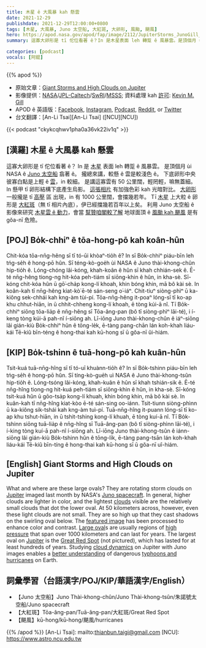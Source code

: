 ```yaml
---
title: 木星 ê 大風暴 kah 懸雲
date: 2021-12-29
publishdate: 2021-12-29T12:00:00+0800
tags: [木星, 大風暴, Juno 太空船, 大紅斑, 大卵形, 風颱, 颶風]
hero: https://apod.nasa.gov/apod/fap/image/2112/JupiterStorms_JunoGill_1024.jpg
summary: 這寡大卵形是 tī 佗位看著 ê？In 是木星表面 leh 轉踅 ê 風暴雲。是頂個月 ùi NASA ê Juno 太空船翕著 ê。

categories: [podcast]
vocals: [阿錕]
---
```


{{% apod %}}

- 原始文章：[Giant Storms and High Clouds on Jupiter](https://apod.nasa.gov/apod/ap211229.html)
- 影像提供：[NASA](https://www.nasa.gov/)/[JPL-Caltech](https://www.jpl.nasa.gov/)/[SwRI](https://www.swri.org/)/[MSSS](http://www.msss.com/); 資料處理 kah [許可](https://creativecommons.org/licenses/by/3.0/): [Kevin M. Gill](https://www.flickr.com/people/kevinmgill/)
- APOD ê 英語版：[Facebook](https://www.facebook.com/AstronomyPictureOfTheDay), [Instagram](https://www.instagram.com/astronomypicturesdaily/), [Podcast](https://www.youtube.com/channel/UCWksELVw1LfYg6TiLQyjByw/featured), [Reddit](https://www.reddit.com/r/apod/), or [Twitter](http://twitter.com/apod/)
- 台文翻譯：[An-Li Tsai][An-Li Tsai] ([NCU][NCU])

{{< podcast "ckykcqhwv1pha0a36vk22iv1q" >}}

## [漢羅] 木星 ê 大風暴 kah 懸雲
這寡大卵形是 tī 佗位看著 ê？
In 是 [木星][Jupiter] 表面 leh 轉踅 ê 風暴雲。
是頂個月 ùi NASA ê [Juno 太空船][Juno spacecraft] 翕著 ê。
攏總來講，較懸 ê 雲是較淺色 ê。
下底卵形中央彼寡白點是上輕 ê [雲][clouds]，in 較細。
是講這寡雲有 50 公里闊，輕罔輕，嘛無蓋細。
In 懸甲 tī 卵形結構下底產生烏影。
[這張相片][featured image] 有加強色彩 kah 光暗對比。
[大卵形][Large oval] 一般攏是 tī [高壓][high pressure] 區 出現，in 有 1000 公里闊，會擋幾若年。
Tī [木星][Jupiter t] 上大粒 ê 卵形是 [大紅斑][Great Red Spot]（無 tī 相片內底），伊已經擋幾若百年以上矣。
利用 Juno 太空船 ê 影像來研究 [木星雲 ê 動力][cloud dynamics]，會當 [幫贊咱閣較了解][better understanding] 地球面頂 ê [風颱 kah 颶風][typhoons and hurricanes] 是有 gŏa-nī 危險。

## [POJ] Bo̍k-chhiⁿ ê tōa-hong-pō kah koân-hûn
Chit-kóa tōa-nn̄g-hêng sī tī tó-ūi khòaⁿ-tio̍h ê?
In sī Bo̍k-chhiⁿ piáu-bīn leh tńg-se̍h ê hong-pō hûn.
Sī téng-kò-goe̍h ùi NASA ê Juno thài-khong-chûn hip-tio̍h ê.
Lóng-chóng lâi-kóng, khah-koân ê hûn sī khah chhián-sek ê.
Ē-té nn̄g-hêng tiong-ng hit-kóa peh-tiám sī siōng-khin ê hûn, in kha-sè.
Sī-kóng chit-kóa hûn ū gō͘-cha̍p kong-lí khoah, khin bóng khin, mā bô kài sè.
In koân-kah tī nn̄g-hêng kiat-kò͘ ē-té sán-seng o͘-iáⁿ.
Chit-tiuⁿ siòng-phìⁿ ū ka-kiông sek-chhái kah kng-àm tùi-pí.
Tōa-nn̄g-hêng it-poaⁿ lóng-sī tī ko-ap khu chhut-hiān, in ū chhit-chheng kong-lí khoah, ē tòng kúi-ā nî.
Tī Bo̍k-chhiⁿ siōng tōa-lia̍p ê nn̄g-hêng sī Tōa-âng-pan (bô tī siòng-phìⁿ lāi-té), i í-keng tòng kúi-ā pah-nî í-siōng ah.
Lī-iōng Juno thài-khong-chûn ê iáⁿ-siōng lâi gián-kiù Bo̍k-chhiⁿ hûn ê tōng-le̍k, ē-tàng pang-chān lán koh-khah liáu-kái Tē-kiû bīn-téng ê hong-thai kah kū-hong sī ū gŏa-nī ûi-hiám.


## [KIP] Bo̍k-tshinn ê tuā-hong-pō kah kuân-hûn
Tsit-kuá tuā-nn̄g-hîng sī tī tó-uī khuànn-tio̍h ê?
In sī Bo̍k-tshinn piáu-bīn leh tńg-se̍h ê hong-pō hûn.
Sī tíng-kò-gue̍h uì NASA ê Juno thài-khong-tsûn hip-tio̍h ê.
Lóng-tsóng lâi-kóng, khah-kuân ê hûn sī khah tshián-sik ê.
Ē-té nn̄g-hîng tiong-ng hit-kuá peh-tiám sī siōng-khin ê hûn, in kha-sè.
Sī-kóng tsit-kuá hûn ū gōo-tsa̍p kong-lí khuah, khin bóng khin, mā bô kài sè.
In kuân-kah tī nn̄g-hîng kiat-kòo ē-té sán-sing oo-iánn.
Tsit-tiunn siòng-phìnn ū ka-kiông sik-tshái kah kng-àm tuì-pí.
Tuā-nn̄g-hîng it-puann lóng-sī tī ko-ap khu tshut-hiān, in ū tshit-tshing kong-lí khuah, ē tòng kuí-ā nî.
Tī Bo̍k-tshinn siōng tuā-lia̍p ê nn̄g-hîng sī Tuā-âng-pan (bô tī siòng-phìnn lāi-té), i í-king tòng kuí-ā pah-nî í-siōng ah.
Lī-iōng Juno thài-khong-tsûn ê iánn-siōng lâi gián-kiù Bo̍k-tshinn hûn ê tōng-li̍k, ē-tàng pang-tsān lán koh-khah liáu-kái Tē-kiû bīn-tíng ê hong-thai kah kū-hong sī ū gŏa-nī uî-hiám.

## [English] Giant Storms and High Clouds on Jupiter
What and where are these large ovals?
They are rotating storm clouds on [Jupiter][Jupiter] imaged last month by NASA's [Juno spacecraft][Juno spacecraft].
In general, higher clouds are lighter in color, and the lightest [clouds][clouds] visible are the relatively small clouds that dot the lower oval.
At 50 kilometers across, however, even these light clouds are not small.
They are so high up that they cast shadows on the swirling oval below.
The [featured image][featured image] has been processed to enhance color and contrast.
[Large oval][Large oval]s are usually regions of [high pressure][high pressure] that span over 1000 kilometers and can last for years.
The largest oval on [Jupiter][Jupiter e] is the [Great Red Spot][Great Red Spot] (not pictured), which has lasted for at least hundreds of years.
Studying [cloud dynamics][cloud dynamics] on Jupiter with Juno images enables a [better understanding][better understanding] of dangerous [typhoons and hurricanes][typhoons and hurricanes] on Earth.

## 詞彙學習（台語漢字/POJ/KIP/華語漢字/English）
- 【Juno 太空船】Juno Thài-khong-chûn/Juno Thài-khong-tsûn/朱諾號太空船/Juno spacecraft
- 【大紅斑】Tōa-âng-pan/Tuā-âng-pan/大紅斑/Great Red Spot
- 【颶風】kū-hong/kū-hong/颶風/hurricanes

{{% /apod %}}
[An-Li Tsai]: mailto:thianbun.taigi@gmail.com
[NCU]: https://www.astro.ncu.edu.tw

[Jupiter]:https://solarsystem.nasa.gov/planets/jupiter/overview/
[Juno spacecraft]:https://www.nasa.gov/mission_pages/juno/spacecraft/index.html
[clouds]:https://en.wikipedia.org/wiki/Atmosphere_of_Jupiter
[featured image]:https://photojournal.jpl.nasa.gov/catalog/PIA25031
[Large oval]:https://apod.nasa.gov/apod/ap170228.html
[high pressure]:https://earthobservatory.nasa.gov/images/146392/a-textbook-weather-front
[Jupiter e]:https://apod.nasa.gov/apod/ap211026.html
[Jupiter t]:https://apod.tw/daily/20211026/
[Great Red Spot]:https://en.wikipedia.org/wiki/Great_Red_Spot
[cloud dynamics]:https://wnmu.pbslearningmedia.org/resource/npls12.sci.ess.watcyc.jupstorms/storms-on-jupiter-nasa-planetary-sciences/
[better understanding]:https://cdn.pixabay.com/photo/2020/10/11/19/51/cat-5646889__340.jpg
[typhoons and hurricanes]:https://apod.nasa.gov/apod/ap171127.html
